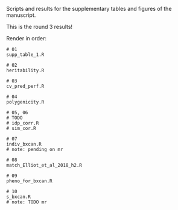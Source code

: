 Scripts and results for the supplementary tables and figures of the manuscript.

This is the round 3 results!

Render in order:

```
# 01
supp_table_1.R

# 02 
heritability.R

# 03
cv_pred_perf.R

# 04 
polygenicity.R

# 05, 06
# TODO
# idp_corr.R
# sim_cor.R

# 07
indiv_bxcan.R
# note: pending on mr

# 08 
match_Elliot_et_al_2018_h2.R

# 09
pheno_for_bxcan.R

# 10
s_bxcan.R
# note: TODO mr
```